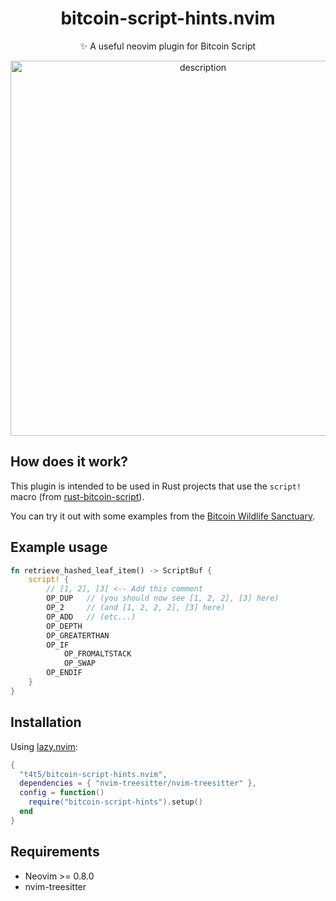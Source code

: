 <h1 align="center">
bitcoin-script-hints.nvim
</h1>

<p align="center">
✨ A useful neovim plugin for Bitcoin Script
</p>

<p align="center">
<img src="https://github.com/user-attachments/assets/d97f21dd-2e50-4dba-b854-952969a3ad4d" width="600" alt="description">
</p>

## How does it work?
This plugin is intended to be used in Rust projects that use the `script!` macro (from [rust-bitcoin-script](https://github.com/Bitcoin-Wildlife-Sanctuary/rust-bitcoin-script)).

You can try it out with some examples from the [Bitcoin Wildlife Sanctuary](https://github.com/Bitcoin-Wildlife-Sanctuary).

## Example usage

```rust
fn retrieve_hashed_leaf_item() -> ScriptBuf {
    script! {
        // [1, 2], [3] <-- Add this comment
        OP_DUP   // (you should now see [1, 2, 2], [3] here)
        OP_2     // (and [1, 2, 2, 2], [3] here)
        OP_ADD   // (etc...)
        OP_DEPTH
        OP_GREATERTHAN
        OP_IF
            OP_FROMALTSTACK
            OP_SWAP
        OP_ENDIF
    }
}
```

## Installation

Using [lazy.nvim](https://github.com/folke/lazy.nvim):
```lua
{
  "t4t5/bitcoin-script-hints.nvim",
  dependencies = { "nvim-treesitter/nvim-treesitter" },
  config = function()
    require("bitcoin-script-hints").setup()
  end
}
```

## Requirements
- Neovim >= 0.8.0
- nvim-treesitter
